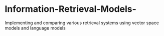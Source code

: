 # Information-Retrieval-Models-
Implementing and comparing various retrieval systems using vector space models and language models
